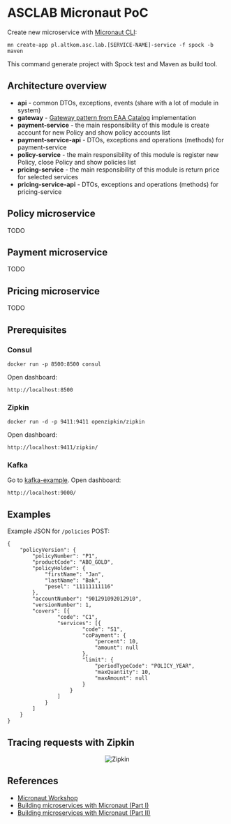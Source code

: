 # ASCLAB Micronaut PoC

Create new microservice with [Micronaut CLI](http://guides.micronaut.io/micronaut-cli/guide/index.html):
```
mn create-app pl.altkom.asc.lab.[SERVICE-NAME]-service -f spock -b maven
```

This command generate project with Spock test and Maven as build tool.

## Architecture overview

* **api** - common DTOs, exceptions, events (share with a lot of module in system)
* **gateway** - [Gateway pattern from EAA Catalog](https://martinfowler.com/eaaCatalog/gateway.html) implementation
* **payment-service** - the main responsibility of this module is create account for new Policy and show policy accounts list
* **payment-service-api** - DTOs, exceptions and operations (methods) for payment-service
* **policy-service** - the main responsibility of this module is register new Policy, close Policy and show policies list
* **pricing-service** - the main responsibility of this module is return price for selected services
* **pricing-service-api** - DTOs, exceptions and operations (methods) for pricing-service

## Policy microservice
TODO

## Payment microservice
TODO

## Pricing microservice
TODO

## Prerequisites

### Consul
```
docker run -p 8500:8500 consul
```
Open dashboard:
```
http://localhost:8500
```
### Zipkin
```
docker run -d -p 9411:9411 openzipkin/zipkin
```
Open dashboard:
```
http://localhost:9411/zipkin/
```

### Kafka
Go to [kafka-example](kafka-docker/README.md).
Open dashboard:
```
http://localhost:9000/
```

## Examples

Example JSON for `/policies` POST:
```
{
	"policyVersion": {
		"policyNumber": "P1",
		"productCode": "ABO_GOLD",
		"policyHolder": {
			"firstName": "Jan",
			"lastName": "Bak",
			"pesel": "11111111116"
		},
		"accountNumber": "901291092012910",
		"versionNumber": 1,
		"covers": [{
				"code": "C1",
				"services": [{
						"code": "S1",
						"coPayment": {
							"percent": 10,
							"amount": null
						},
						"limit": {
							"periodTypeCode": "POLICY_YEAR",
							"maxQuantity": 10,
							"maxAmount": null
						}
					}
				]
			}
		]
	}
}
```

## Tracing requests with Zipkin
<p align="center">
    <img alt="Zipkin" src="https://raw.githubusercontent.com/asc-lab/micronaut-poc/master/examples/images/zipkin.png" />
</p>

## References
* [Micronaut Workshop](https://alvarosanchez.github.io/micronaut-workshop/)
* [Building microservices with Micronaut (Part I)](https://mfarache.github.io/mfarache/Building-microservices-Micronoaut/)
* [Building microservices with Micronaut (Part II)](https://mfarache.github.io/mfarache/Traceability-microservices-Micronoaut/)